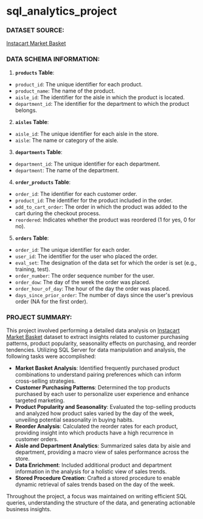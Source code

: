 # sql_analytics_project

### DATASET SOURCE:

[Instacart Market Basket](https://www.kaggle.com/competitions/instacart-market-basket-analysis/data)

### DATA SCHEMA INFORMATION:

1. **`products` Table**:

- `product_id`: The unique identifier for each product.
- `product_name`: The name of the product.
- `aisle_id`: The identifier for the aisle in which the product is located.
- `department_id`: The identifier for the department to which the product belongs.
2. **`aisles` Table**:

- `aisle_id`: The unique identifier for each aisle in the store.
- `aisle`: The name or category of the aisle.
3. **`departments` Table**:

- `department_id`: The unique identifier for each department.
- `department`: The name of the department.
4. **`order_products` Table**:

- `order_id`: The identifier for each customer order.
- `product_id`: The identifier for the product included in the order.
- `add_to_cart_order`: The order in which the product was added to the cart during the checkout process.
- `reordered`: Indicates whether the product was reordered (1 for yes, 0 for no).
5. **`orders` Table**:

- `order_id`: The unique identifier for each order.
- `user_id`: The identifier for the user who placed the order.
- `eval_set`: The designation of the data set for which the order is set (e.g., training, test).
- `order_number`: The order sequence number for the user.
- `order_dow`: The day of the week the order was placed.
- `order_hour_of_day`: The hour of the day the order was placed.
- `days_since_prior_order`: The number of days since the user's previous order (NA for the first order).

### PROJECT SUMMARY:

This project involved performing a detailed data analysis on [Instacart Market Basket](https://www.kaggle.com/competitions/instacart-market-basket-analysis/data) dataset to extract insights related to customer purchasing patterns, product popularity, seasonality effects on purchasing, and reorder tendencies. Utilizing SQL Server for data manipulation and analysis, the following tasks were accomplished:

- **Market Basket Analysis**: Identified frequently purchased product combinations to understand pairing preferences which can inform cross-selling strategies.
- **Customer Purchasing Patterns**: Determined the top products purchased by each user to personalize user experience and enhance targeted marketing.
- **Product Popularity and Seasonality**: Evaluated the top-selling products and analyzed how product sales varied by the day of the week, unveiling potential seasonality in buying habits.
- **Reorder Analysis**: Calculated the reorder rates for each product, providing insight into which products have a high recurrence in customer orders.
- **Aisle and Department Analytics**: Summarized sales data by aisle and department, providing a macro view of sales performance across the store.
- **Data Enrichment**: Included additional product and department information in the analysis for a holistic view of sales trends.
- **Stored Procedure Creation**: Crafted a stored procedure to enable dynamic retrieval of sales trends based on the day of the week.

Throughout the project, a focus was maintained on writing efficient SQL queries, understanding the structure of the data, and generating actionable business insights.